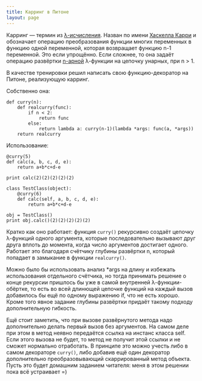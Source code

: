 ```yaml
---
title: Карринг в Питоне
layout: page 
---
```

Карринг — термин из [λ-исчисления](http://ru.wikipedia.org/wiki/%D0%9B%D1%8F%D0%BC%D0%B1%D0%B4%D0%B0_%D0%B8%D1%81%D1%87%D0%B8%D1%81%D0%BB%D0%B5%D0%BD%D0%B8%D0%B5). Назван по имени [Хаскелла Карри](http://ru.wikipedia.org/wiki/%D0%9A%D0%B0%D1%80%D1%80%D0%B8,_%D0%A5%D0%B0%D1%81%D0%BA%D0%B5%D0%BB%D0%BB) и обозначает операцию преобразования функции многих переменных в функцию одной переменной, которая возвращает функцию n-1 переменной. Это если упрощённо. Если сложнее, то она задаёт операцию развёртки [n-арной](http://ru.wikipedia.org/wiki/%D0%90%D1%80%D0%BD%D0%BE%D1%81%D1%82%D1%8C) λ-функции на цепочку унарных, при n > 1.

В качестве тренировки решил написать свою функцию-декоратор на Питоне, реализующую карринг.

Собственно она:
    
    def curry(n):
        def realcurry(func):
            if n < 2:
                return func
            else:
                return lambda a: curry(n-1)(lambda *args: func(a, *args))
        return realcurry

Использование:
    
    @curry(5)
    def calc(a, b, c, d, e):
    	return a+b*c+d-e
    
    print calc(2)(2)(2)(2)(2)
    
    class TestClass(object):
    	@curry(6)
    	def calc(self, a, b, c, d, e):
    		return a+b*c+d-e
    
    obj = TestClass()
    print obj.calc()(2)(2)(2)(2)(2)

Кратко как оно работает: функция `curry()` рекурсивно создаёт цепочку λ-функций одного аргумента, которые последовательно вызывают друг друга вплоть до момента, когда число аргументов достигает одного. Работает это благодаря счётчику глубины развёртки n, который попадает в замыкание в функции `realcurry()`.

Можно было бы использовать анализ *args на длину и избежать использования отдельного счётчика, но тогда принимать решение о конце рекурсии пришлось бы уже в самой внутренней λ-функции-обёртке, то есть во всей длинющей цепочке функций на каждый вызов добавилось бы ещё по одному выражению if, что не есть хорошо. Кроме того явное задание глубины развёртки придаёт такому подходу дополнительную гибкость.

Ещё стоит заметить, что при вызове развёрнутого метода надо дополнительно делать первый вызов без аргументов. На самом деле при этом в метод неявно передаётся ссылка на инстанс класса self. Если этого вызова не будет, то метод не получит этой ссылки и не сможет нормально отработать. В принципе это можно учесть либо в самом декораторе `curry()`, либо добавив ещё один декоратор дополнительно преобразовывающий скаррированный метод объекта. Пусть это будет домашним заданием читателя: меня в этом решении пока всё устраивает =)
